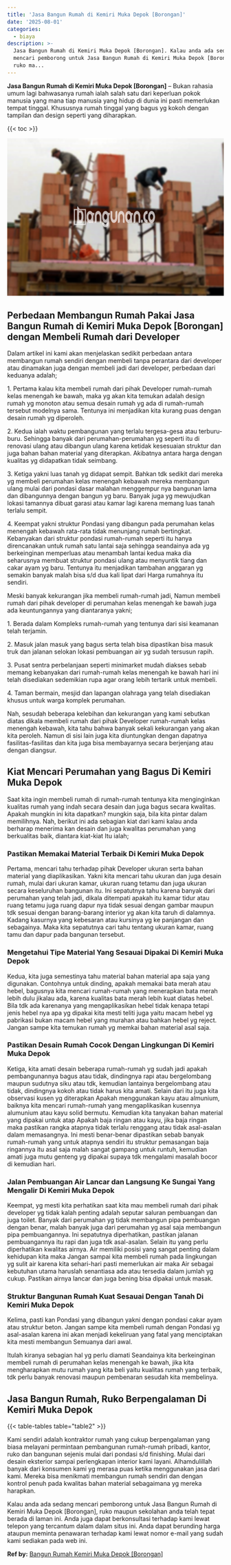 ```yaml
---
title: 'Jasa Bangun Rumah di Kemiri Muka Depok [Borongan]'
date: '2025-08-01'
categories:
  - biaya
description: >-
  Jasa Bangun Rumah di Kemiri Muka Depok [Borongan]. Kalau anda ada sedang
  mencari pemborong untuk Jasa Bangun Rumah di Kemiri Muka Depok [Borongan],
  ruko ma...
---
```


**Jasa Bangun Rumah di Kemiri Muka Depok \[Borongan\]** – Bukan rahasia umum lagi bahwasanya rumah ialah salah satu dari keperluan pokok manusia yang mana tiap manusia yang hidup di dunia ini pasti memerlukan tempat tinggal. Khususnya rumah tinggal yang bagus yg kokoh dengan tampilan dan design seperti yang diharapkan.

{{< toc >}}

![Jasa Bangun Rumah di Kemiri Muka Depok [Borongan]](/images/borong-bangunan-07.png)

## Perbedaan Membangun Rumah Pakai Jasa Bangun Rumah di Kemiri Muka Depok \[Borongan\] dengan Membeli Rumah dari Developer

Dalam artikel ini kami akan menjelaskan sedikit perbedaan antara membangun rumah sendiri dengan membeli tanpa perantara dari developer atau dinamakan juga dengan membeli jadi dari developer, perbedaan dari keduanya adalah;

1\. Pertama kalau kita membeli rumah dari pihak Developer rumah-rumah kelas menengah ke bawah, maka yg akan kita temukan adalah design rumah yg monoton atau semua desain rumah yg ada di rumah-rumah tersebut modelnya sama. Tentunya ini menjadikan kita kurang puas dengan desain rumah yg diperoleh.

2\. Kedua ialah waktu pembangunan yang terlalu tergesa-gesa atau terburu-buru. Sehingga banyak dari perumahan-perumahan yg seperti itu di renovasi ulang atau dibangun ulang karena ketidak kesesuaian struktur dan juga bahan bahan material yang diterapkan. Akibatnya antara harga dengan kualitas yg didapatkan tidak seimbang.

3\. Ketiga yakni luas tanah yg didapat sempit. Bahkan tdk sedikit dari mereka yg membeli perumahan kelas menengah kebawah mereka membangun ulang mulai dari pondasi dasar malahan menggempur nya bangunan lama dan dibangunnya dengan bangun yg baru. Banyak juga yg mewujudkan lokasi tamannya dibuat garasi atau kamar lagi karena memang luas tanah terlalu sempit.

4\. Keempat yakni struktur Pondasi yang dibangun pada perumahan kelas menengah kebawah rata-rata tidak menunjang rumah bertingkat. Kebanyakan dari struktur pondasi rumah-rumah seperti itu hanya direncanakan untuk rumah satu lantai saja sehingga seandainya ada yg berkeinginan memperluas atau menambah lantai kedua maka dia seharusnya membuat struktur pondasi ulang atau menyuntik tiang dan cakar ayam yg baru. Tentunya itu menjadikan tambahan anggaran yg semakin banyak malah bisa s/d dua kali lipat dari Harga rumahnya itu sendiri.

Meski banyak kekurangan jika membeli rumah-rumah jadi, Namun membeli rumah dari pihak developer di perumahan kelas menengah ke bawah juga ada keuntungannya yang diantaranya yakni;

1\. Berada dalam Kompleks rumah-rumah yang tentunya dari sisi keamanan telah terjamin.

2\. Masuk jalan masuk yang bagus serta telah bisa dipastikan bisa masuk truk dan jalanan selokan lokasi pembuangan air yg sudah tersusun rapih.

3\. Pusat sentra perbelanjaan seperti minimarket mudah diakses sebab memang kebanyakan dari rumah-rumah kelas menengah ke bawah hari ini telah disediakan sedemikian rupa agar orang lebih tertarik untuk membeli.

4\. Taman bermain, mesjid dan lapangan olahraga yang telah disediakan khusus untuk warga komplek perumahan.

Nah, sesudah beberapa kelebihan dan kekurangan yang kami sebutkan diatas dikala membeli rumah dari pihak Developer rumah-rumah kelas menengah kebawah, kita tahu bahwa banyak sekali kekurangan yang akan kita peroleh. Namun di sisi lain juga kita diuntungkan dengan dapatnya fasilitas-fasilitas dan kita juga bisa membayarnya secara berjenjang atau dengan diangsur.

## Kiat Mencari Perumahan yang Bagus Di Kemiri Muka Depok

Saat kita ingin membeli rumah di rumah-rumah tentunya kita menginginkan kualitas rumah yang indah secara desain dan juga bagus secara kwalitas. Apakah mungkin ini kita dapatkan? mungkin saja, bila kita pintar dalam memilihnya. Nah, berikut ini ada sebagian kiat dari kami kalau anda berharap menerima kan desain dan juga kwalitas perumahan yang berkualitas baik, diantara kiat-kiat Itu ialah;

### Pastikan Memakai Material Terbaik Di Kemiri Muka Depok

Pertama, mencari tahu terhadap pihak Developer ukuran serta bahan material yang diaplikasikan. Yakni kita mencari tahu ukuran dan juga desain rumah, mulai dari ukuran kamar, ukuran ruang tetamu dan juga ukuran secara keseluruhan bangunan itu. Ini sepatutnya tahu karena banyak dari perumahan yang telah jadi, dikala ditempati apakah itu kamar tidur atau ruang tetamu juga ruang dapur nya tidak sesuai dengan gambar maupun tdk sesuai dengan barang-barang interior yg akan kita taruh di dalamnya. Kadang kasurnya yang kebesaran atau kursinya yg ke panjangan dan sebagainya. Maka kita sepatutnya cari tahu tentang ukuran kamar, ruang tamu dan dapur pada bangunan tersebut.

### Mengetahui Tipe Material Yang Sesauai Dipakai Di Kemiri Muka Depok

Kedua, kita juga semestinya tahu material bahan material apa saja yang digunakan. Contohnya untuk dinding, apakah memakai bata merah atau hebel, bagusnya kita mencari rumah-rumah yang menerapkan bata merah lebih dulu jikalau ada, karena kualitas bata merah lebih kuat diatas hebel. Bila tdk ada karenanya yang mengaplikasikan hebel tidak kenapa tetapi jenis hebel nya apa yg dipakai kita mesti teliti juga yaitu macam hebel yg pabrikasi bukan macam hebel yang murahan atau bahkan hebel yg reject. Jangan sampe kita temukan rumah yg memkai bahan material asal saja.

### Pastikan Desain Rumah Cocok Dengan Lingkungan Di Kemiri Muka Depok

Ketiga, kita amati desain beberapa rumah-rumah yg sudah jadi apakah pembangunannya bagus atau tidak, dindingnya rapi atau bergelombang maupun sudutnya siku atau tdk, kemudian lantainya bergelombang atau tidak, dindingnya kokoh atau tidak harus kita amati. Selain dari itu juga kita observasi kusen yg diterapkan Apakah menggunakan kayu atau almunium, baiknya kita mencari rumah-rumah yang mengaplikasikan kusennya alumunium atau kayu solid bermutu. Kemudian kita tanyakan bahan material yang dipakai untuk atap Apakah baja ringan atau kayu, jika baja ringan maka pastikan rangka atapnya tidak terlalu renggang atau tidak asal-asalan dalam memasangnya. Ini mesti benar-benar dipastikan sebab banyak rumah-rumah yang untuk atapnya sendiri itu struktur pemasangan baja ringannya itu asal saja malah sangat gampang untuk runtuh, kemudian amati juga mutu genteng yg dipakai supaya tdk mengalami masalah bocor di kemudian hari.

### Jalan Pembuangan Air Lancar dan Langsung Ke Sungai Yang Mengalir Di Kemiri Muka Depok

Keempat, yg mesti kita perhatikan saat kita mau membeli rumah dari pihak developer yg tidak kalah penting adalah seputar saluran pembuangan dan juga toilet. Banyak dari perumahan yg tidak membangun pipa pembuangan dengan benar, malah banyak juga dari perumahan yg asal saja membangun pipa pembuangannya. Ini sepatutnya diperhatikan, pastikan jalanan pembuangannya itu rapi dan juga tdk asal-asalan. Selain itu yang perlu diperhatikan kwalitas airnya. Air memiliki posisi yang sangat penting dalam kehidupan kita maka Jangan sampai kita membeli rumah pada lingkungan yg sulit air karena kita sehari-hari pasti memerlukan air maka Air sebagai kebutuhan utama haruslah senantiasa ada atau tersedia dalam jumlah yg cukup. Pastikan airnya lancar dan juga bening bisa dipakai untuk masak.

### Struktur Bangunan Rumah Kuat Sesauai Dengan Tanah Di Kemiri Muka Depok

Kelima, pasti kan Pondasi yang dibangun yakni dengan pondasi cakar ayam atau struktur beton. Jangan sampe kita membeli rumah dengan Pondasi yg asal-asalan karena ini akan menjadi kekeliruan yang fatal yang menciptakan kita mesti membangun Semuanya dari awal.

Itulah kiranya sebagian hal yg perlu diamati Seandainya kita berkeinginan membeli rumah di perumahan kelas menengah ke bawah, jika kita mengharapkan mutu rumah yang kita beli yaitu kualitas rumah yang terbaik, tdk perlu banyak renovasi maupun pembenaran sesudah kita membelinya.

## Jasa Bangun Rumah, Ruko Berpengalaman Di Kemiri Muka Depok

{{< table-tables table="table2" >}}

Kami sendiri adalah kontraktor rumah yang cukup berpengalaman yang biasa melayani permintaan pembangunan rumah-rumah pribadi, kantor, ruko dan bangunan sejenis mulai dari pondasi s/d finishing. Mulai dari desain eksterior sampai perlengkapan interior kami layani. Alhamdulillah banyak dari konsumen kami yg merasa puas ketika menggunakan jasa dari kami. Mereka bisa menikmati membangun rumah sendiri dan dengan kontrol penuh pada kwalitas bahan material sebagaimana yg mereka harapkan.

Kalau anda ada sedang mencari pemborong untuk Jasa Bangun Rumah di Kemiri Muka Depok \[Borongan\], ruko maupun sekolahan anda telah tepat berada di laman ini. Anda juga dapat berkonsultasi terhadap kami lewat telepon yang tercantum dalam dalam situs ini. Anda dapat berunding harga ataupun meminta penawaran terhadap kami lewat nomor e-mail yang sudah kami sediakan pada web ini.

**Ref by:** [Bangun Rumah Kemiri Muka Depok [Borongan]](https://id.wikipedia.org/wiki/Bangun)
